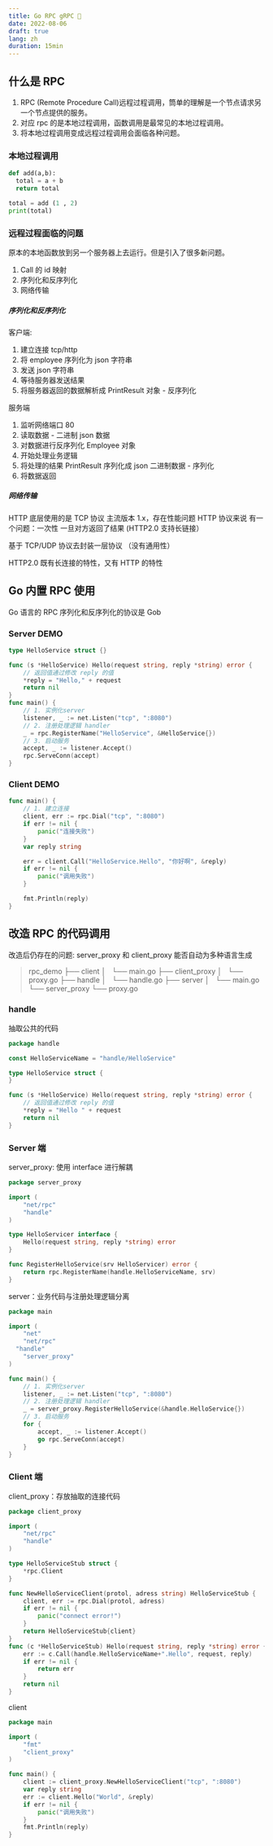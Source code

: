 ```yaml
---
title: Go RPC gRPC 📝
date: 2022-08-06
draft: true
lang: zh
duration: 15min
---
```


## 什么是 RPC

1. RPC (Remote Procedure Call)远程过程调用，筒单的理解是一个节点请求另一个节点提供的服务。
2. 对应 rpc 的是本地过程调用，函数调用是最常见的本地过程调用。
3. 将本地过程调用变成远程过程调用会面临各种问题。

### 本地过程调用

```python
def add(a,b):
  total = a + b
  return total

total = add (1 , 2)
print(total)
```

### 远程过程面临的问题

原本的本地函数放到另一个服务器上去运行。但是引入了很多新问题。

1. Call 的 id 映射
2. 序列化和反序列化
3. 网络传输

##### 序列化和反序列化

客户端:

1. 建立连接 tcp/http
2. 将 employee 序列化为 json 字符串
3. 发送 json 字符串
4. 等待服务器发送结果
5. 将服务器返回的数据解析成 PrintResult 对象 - 反序列化

服务端

1. 监听网络端口 80
2. 读取数据 - 二进制 json 数据
3. 对数据进行反序列化 Employee 对象
4. 开始处理业务逻辑
5. 将处理的结果 PrintResult 序列化成 json 二进制数据 - 序列化
6. 将数据返回

##### 网络传输

HTTP 底层使用的是 TCP 协议 主流版本 1.x，存在性能问题
HTTP 协议来说 有一个问题：一次性 一旦对方返回了结果 (HTTP2.0 支持长链接）

基于 TCP/UDP 协议去封装一层协议 （没有通用性）

HTTP2.0 既有长连接的特性，又有 HTTP 的特性

## Go 内置 RPC 使用

Go 语言的 RPC 序列化和反序列化的协议是 Gob

### Server DEMO

```Go
type HelloService struct {}

func (s *HelloService) Hello(request string, reply *string) error {
	// 返回值通过修改 reply 的值
	*reply = "Hello," + request
	return nil
}
func main() {
	// 1. 实例化server
	listener, _ := net.Listen("tcp", ":8080")
	// 2. 注册处理逻辑 handler
	_ = rpc.RegisterName("HelloService", &HelloService{})
	// 3. 启动服务
	accept, _ := listener.Accept()
	rpc.ServeConn(accept)
}

```

### Client DEMO

```Go
func main() {
	// 1. 建立连接
	client, err := rpc.Dial("tcp", ":8080")
	if err != nil {
		panic("连接失败")
	}
	var reply string

	err = client.Call("HelloService.Hello", "你好啊", &reply)
	if err != nil {
		panic("调用失败")
	}

	fmt.Println(reply)
}
```

## 改造 RPC 的代码调用

改造后仍存在的问题: server_proxy 和 client_proxy 能否自动为多种语言生成

> rpc_demo
> ├── client
> │   └── main.go
> ├── client_proxy
> │   └── proxy.go
> ├── handle
> │   └── handle.go
> ├── server
> │   └── main.go
> └── server_proxy
> └── proxy.go

### handle

抽取公共的代码

```Go
package handle

const HelloServiceName = "handle/HelloService"

type HelloService struct {
}

func (s *HelloService) Hello(request string, reply *string) error {
	// 返回值通过修改 reply 的值
	*reply = "Hello " + request
	return nil
}

```

### Server 端

server_proxy: 使用 interface 进行解耦

```Go
package server_proxy

import (
	"net/rpc"
	"handle"
)

type HelloServicer interface {
	Hello(request string, reply *string) error
}

func RegisterHelloService(srv HelloServicer) error {
	return rpc.RegisterName(handle.HelloServiceName, srv)
}

```

server：业务代码与注册处理逻辑分离

```Go
package main

import (
	"net"
	"net/rpc"
  "handle"
	"server_proxy"
)

func main() {
	// 1. 实例化server
	listener, _ := net.Listen("tcp", ":8080")
	// 2. 注册处理逻辑 handler
	_ = server_proxy.RegisterHelloService(&handle.HelloService{})
	// 3. 启动服务
	for {
		accept, _ := listener.Accept()
		go rpc.ServeConn(accept)
	}
}

```

### Client 端

client_proxy：存放抽取的连接代码

```Go
package client_proxy

import (
	"net/rpc"
	"handle"
)

type HelloServiceStub struct {
	*rpc.Client
}

func NewHelloServiceClient(protol, adress string) HelloServiceStub {
	client, err := rpc.Dial(protol, adress)
	if err != nil {
		panic("connect error!")
	}
	return HelloServiceStub{client}
}
func (c *HelloServiceStub) Hello(request string, reply *string) error {
	err := c.Call(handle.HelloServiceName+".Hello", request, reply)
	if err != nil {
		return err
	}
	return nil
}
```

client

```Go
package main

import (
	"fmt"
	"client_proxy"
)

func main() {
	client := client_proxy.NewHelloServiceClient("tcp", ":8080")
	var reply string
	err := client.Hello("World", &reply)
	if err != nil {
		panic("调用失败")
	}
	fmt.Println(reply)
}

```
